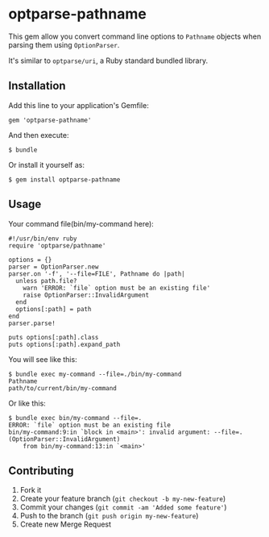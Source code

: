optparse-pathname
=================

This gem allow you convert command line options to `Pathname` objects
when parsing them using `OptionParser`.

It's similar to `optparse/uri`, a Ruby standard bundled library.

Installation
------------

Add this line to your application's Gemfile:

    gem 'optparse-pathname'

And then execute:

    $ bundle

Or install it yourself as:

    $ gem install optparse-pathname

Usage
-----

Your command file(bin/my-command here):

    #!/usr/bin/env ruby
    require 'optparse/pathname'
    
    options = {}
    parser = OptionParser.new
    parser.on '-f', '--file=FILE', Pathname do |path|
      unless path.file?
        warn 'ERROR: `file` option must be an existing file'
        raise OptionParser::InvalidArgument
      end
      options[:path] = path
    end
    parser.parse!
    
    puts options[:path].class
    puts options[:path].expand_path

You will see like this:

    $ bundle exec my-command --file=./bin/my-command
    Pathname
    path/to/current/bin/my-command

Or like this:

    $ bundle exec bin/my-command --file=.
    ERROR: `file` option must be an existing file
    bin/my-command:9:in `block in <main>': invalid argument: --file=. (OptionParser::InvalidArgument)
    	from bin/my-command:13:in `<main>'

Contributing
------------

1. Fork it
2. Create your feature branch (`git checkout -b my-new-feature`)
3. Commit your changes (`git commit -am 'Added some feature'`)
4. Push to the branch (`git push origin my-new-feature`)
5. Create new Merge Request
